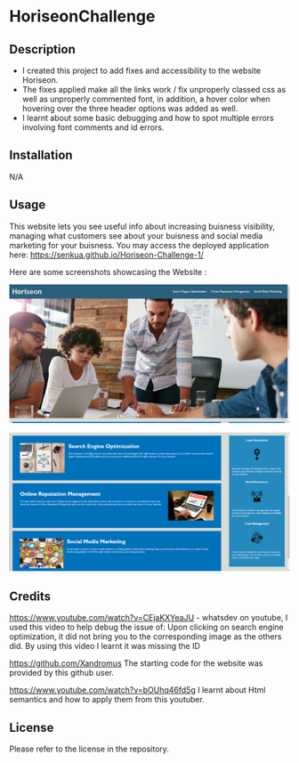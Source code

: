 # HoriseonChallenge

## Description

- I created this project to add fixes and accessibility to the website Horiseon.
- The fixes applied make all the links work / fix unproperly classed css as well as unproperly commented font, in addition, a hover color when hovering over the three header options was added as well.
- I learnt about some basic debugging and how to spot multiple errors involving font comments and id errors.

## Installation

N/A

## Usage

This website lets you see useful info about increasing buisness visibility, managing what customers see about your buisness and social media marketing for your buisness. You may access the deployed application here: https://senkua.github.io/Horiseon-Challenge-1/ 

Here are some screenshots showcasing the Website :

![Horiseon](assets/images/Horiseon1.png)

![Horiseon2](assets/images/Horiseon2.png)

## Credits

https://www.youtube.com/watch?v=CEjaKXYeaJU - whatsdev on youtube, I used this video to help debug the issue of: Upon clicking on search engine optimization, it did not bring you to the corresponding image as the others did. By using this video I learnt it was missing the ID

https://github.com/Xandromus The starting code for the website was provided by this github user. 

https://www.youtube.com/watch?v=bOUhq46fd5g I learnt about Html semantics and how to apply them from this youtuber.

## License

Please refer to the license in the repository. 